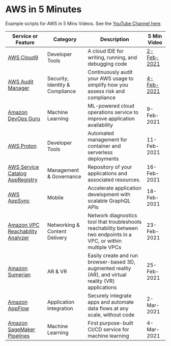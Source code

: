 # AWS in 5 Minutes
Example scripts for AWS in 5 Mins Videos. See the [YouTube Channel here](https://www.youtube.com/playlist?list=PL9sBDyLU4vNQYcjBCVmhQdOElguNXcRPK).

Service or Feature | Category | Description | 5 Min Video
---------- | ------------ | ------------ | ------------
[AWS Cloud9](./cloud9) | Developer Tools | A cloud IDE for writing, running, and debugging code | [2-Feb-2021](https://youtu.be/ZTPgkD7_0Mk)
[AWS Audit Manager](./audit-manager) | Security, Identity & Compliance | Continuously audit your AWS usage to simplify how you assess risk and compliance | [4-Feb-2021](https://youtu.be/mSMlxUJERdg)
[Amazon DevOps Guru](./devops-guru) | Machine Learning | ML-powered cloud operations service to improve application availability | 9-Feb-2021
[AWS Proton](./proton) | Developer Tools | Automated management for container and serverless deployments | 11-Feb-2021
[AWS Service Catalog AppRegistry](./appregistry) | Management & Governance | Repository of your applications and associated resources. | 16-Feb-2021
[AWS AppSync](./appsync) | Mobile | Accelerate application development with scalable GraphQL APIs | 18-Feb-2021
[Amazon VPC Reachability Analyzer](./vpc-reachability) | Networking & Content Delivery | Network diagnostics tool that troubleshoots reachability between two endpoints in a VPC, or within multiple VPCs | 23-Feb-2021
[Amazon Sumerian](./sumerian) | AR & VR | Easily create and run browser-based 3D, augmented reality (AR), and virtual reality (VR) applications | 25-Feb-2021
[Amazon AppFlow](./appflow) | Application Integration | Securely integrate apps and automate data flows at any scale, without code | 2-Mar-2021
[Amazon SageMaker Pipelines](./sagemaker-pipelines) | Machine Learning | First purpose-built CI/CD service for machine learning | 4-Mar-2021